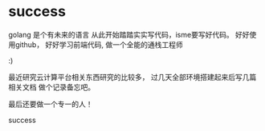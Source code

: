 success
=======
golang 是个有未来的语言
从此开始踏踏实实写代码，isme要写好代码。
好好使用github，
好好学习前端代码,
做一个全能的通栈工程师 

:)

最近研究云计算平台相关东西研究的比较多，
过几天全部环境搭建起来后写几篇相关文档
做个记录备忘吧。

最后还要做一个专一的人！

success 
